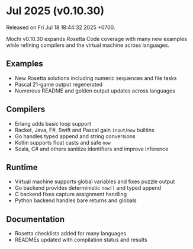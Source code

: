 # Jul 2025 (v0.10.30)

Released on Fri Jul 18 18:44:32 2025 +0700.

Mochi v0.10.30 expands Rosetta Code coverage with many new examples while refining compilers and the virtual machine across languages.

## Examples

- New Rosetta solutions including numeric sequences and file tasks
- Pascal 21-game output regenerated
- Numerous README and golden output updates across languages

## Compilers

- Erlang adds basic loop support
- Racket, Java, F#, Swift and Pascal gain `input`/`now` builtins
- Go handles typed append and string conversions
- Kotlin supports float casts and safe `now`
- Scala, C# and others sanitize identifiers and improve inference

## Runtime

- Virtual machine supports global variables and fixes puzzle output
- Go backend provides deterministic `now()` and typed append
- C backend fixes capture assignment handling
- Python backend handles bare returns and globals

## Documentation

- Rosetta checklists added for many languages
- READMEs updated with compilation status and results
